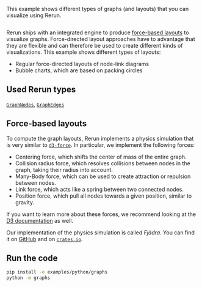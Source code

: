 <!--[metadata]
title = "Graphs"
tags = ["Graph", "Layout", "Node-link diagrams", "Bubble charts"]
thumbnail = "https://static.rerun.io/graphs/c1070214bed5e50c9e7d452835f32759b991383e/480w.png"
thumbnail_dimensions = [480, 480]
channel = "main"
-->

This example shows different types of graphs (and layouts) that you can visualize using Rerun.

<picture>
  <img src="https://static.rerun.io/graphs/c1070214bed5e50c9e7d452835f32759b991383e/full.png" alt="">
  <source media="(max-width: 480px)" srcset="https://static.rerun.io/graphs/c1070214bed5e50c9e7d452835f32759b991383e/480w.png">
  <source media="(max-width: 768px)" srcset="https://static.rerun.io/graphs/c1070214bed5e50c9e7d452835f32759b991383e/768w.png">
  <source media="(max-width: 1024px)" srcset="https://static.rerun.io/graphs/c1070214bed5e50c9e7d452835f32759b991383e/1024w.png">
  <source media="(max-width: 1200px)" srcset="https://static.rerun.io/graphs/c1070214bed5e50c9e7d452835f32759b991383e/1200w.png">
</picture>

Rerun ships with an integrated engine to produce [force-based layouts](https://en.wikipedia.org/wiki/Force-directed_graph_drawing) to visualize graphs.
Force-directed layout approaches have to advantage that they are flexible and can therefore be used to create different kinds of visualizations.
This example shows different types of layouts:

* Regular force-directed layouts of node-link diagrams
* Bubble charts, which are based on packing circles

## Used Rerun types

[`GraphNodes`](https://www.rerun.io/docs/reference/types/archetypes/graph_nodes?speculative-link),
[`GraphEdges`](https://www.rerun.io/docs/reference/types/archetypes/graph_edges?speculative-link)

## Force-based layouts

To compute the graph layouts, Rerun implements a physics simulation that is very similar to [`d3-force`](https://d3js.org/d3-force). In particular, we implement the following forces:

* Centering force, which shifts the center of mass of the entire graph.
* Collision radius force, which resolves collisions between nodes in the graph, taking their radius into account.
* Many-Body force, which can be used to create attraction or repulsion between nodes.
* Link force, which acts like a spring between two connected nodes.
* Position force, which pull all nodes towards a given position, similar to gravity.

If you want to learn more about these forces, we recommend looking at the [D3 documentation](https://d3js.org/d3-force) as well.

Our implementation of the physics simulation is called _Fjädra_. You can find it on [GitHub](https://github.com/grtlr/fjadra) and on [`crates.io`](https://crates.io/crates/fjadra).

## Run the code

```bash
pip install -e examples/python/graphs
python -m graphs
```

